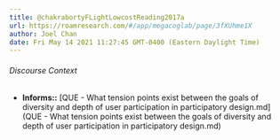 ```yaml
---
title: @chakrabortyFLightLowcostReading2017a
url: https://roamresearch.com/#/app/megacoglab/page/3fXUhme1X
author: Joel Chan
date: Fri May 14 2021 11:27:45 GMT-0400 (Eastern Daylight Time)
---
```




###### Discourse Context

- **Informs::** [QUE - What tension points exist between the goals of diversity and depth of user participation in participatory design.md](QUE - What tension points exist between the goals of diversity and depth of user participation in participatory design.md)


